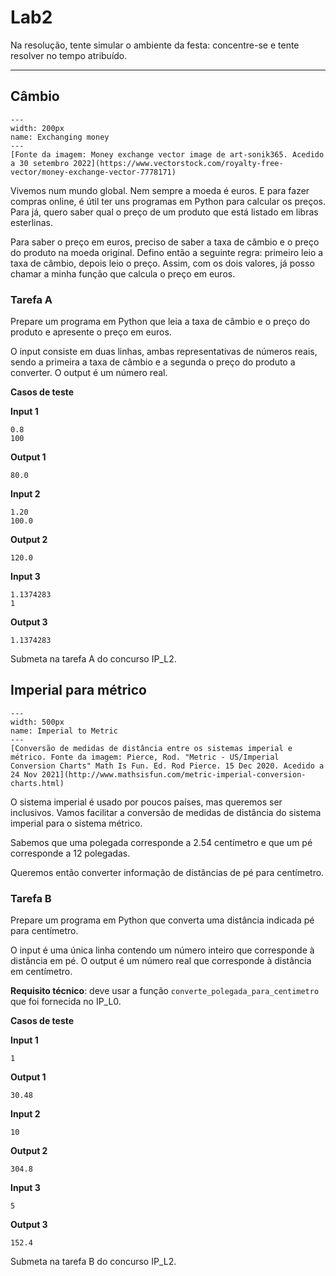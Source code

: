 # Lab2

Na resolução, tente simular o ambiente da festa: concentre-se e tente resolver no tempo atribuído.
<hr>

## Câmbio


```{figure} ./figures/MoneyExchange.jpg
---
width: 200px
name: Exchanging money
---
[Fonte da imagem: Money exchange vector image de art-sonik365. Acedido a 30 setembro 2022](https://www.vectorstock.com/royalty-free-vector/money-exchange-vector-7778171)
``` 

Vivemos num mundo global. Nem sempre a moeda é euros.
E para fazer compras online, é útil ter uns programas em Python para calcular os preços. Para já, quero saber qual o preço de um produto que está listado em libras esterlinas.

Para saber o preço em euros, preciso de saber a taxa de câmbio e o preço do produto na moeda original. Defino então a seguinte regra: primeiro leio a taxa de câmbio, depois leio o preço. Assim, com os dois valores, já posso chamar a minha função que calcula o preço em euros.


### Tarefa A

Prepare um programa em Python que leia a taxa de câmbio e o preço do produto e apresente o preço em euros. 

O input consiste em duas linhas, ambas representativas de números reais, sendo a primeira a taxa de câmbio e a segunda o preço do produto a converter. O output é um número real. 

**Casos de teste**

**Input 1**

```
0.8
100
```

**Output 1**

```
80.0
```

**Input 2**

```
1.20
100.0
```

**Output 2**

```
120.0
```

**Input 3**

```
1.1374283
1
```

**Output 3**

```
1.1374283
```

Submeta na tarefa A do concurso IP_L2.

<div style="page-break-after: always"></div>

## Imperial para métrico

```{figure} ./figures/imperial2metric.png
---
width: 500px
name: Imperial to Metric
---
[Conversão de medidas de distância entre os sistemas imperial e métrico. Fonte da imagem: Pierce, Rod. "Metric - US/Imperial Conversion Charts" Math Is Fun. Ed. Rod Pierce. 15 Dec 2020. Acedido a 24 Nov 2021](http://www.mathsisfun.com/metric-imperial-conversion-charts.html)
```

O sistema imperial é usado por poucos países, mas queremos ser inclusivos. Vamos facilitar a conversão de medidas de distância do sistema imperial para o sistema métrico. 

Sabemos que uma polegada corresponde a 2.54 centímetro e que um pé corresponde a 12 polegadas.

Queremos então converter informação de distâncias de pé para centímetro.

    

### Tarefa B

Prepare um programa em Python que converta uma distância indicada pé para centímetro.

O input é uma única linha contendo um número inteiro que corresponde à distância em pé.
O output é um número real que corresponde à distância em centímetro.

**Requisito técnico**: deve usar a função ```converte_polegada_para_centimetro``` que foi fornecida no IP_L0. 


**Casos de teste**

**Input 1**

```
1
```

**Output 1**

```
30.48
```

**Input 2**

```
10
```

**Output 2**

```
304.8
```

**Input 3**

```
5
```

**Output 3**

```
152.4
```

Submeta na tarefa B do concurso IP_L2.

<div style="page-break-after: always"></div>
